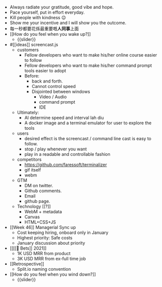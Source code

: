 - Always radiate your gratitude, good vibe and hope.
- Pace yourself, put in effort everyday.
- Kill people with kindness 😉
- Show me your incentive and I will show you the outcome.
- 每一秒都要花係最重要嘅**人同事**上面
- [[How do you feel when you wake up?]]
    - {{slider}}
- #[[ideas]] screencast.js
    - customers
        - Fellow developers who want to make his/her online course easier to follow
        - Fellow developers who want to make his/her command prompt tools easier to adopt
        - Before:
            - back and forth.
            - Cannot control speed
            - Disjointed between windows
                - Video / Audio
                - command prompt
                - IDE
    - Ultimately:
        - AI determine speed and interval lah diu
        - A docker image and a terminal emulator for user to explore the tools
    - users
        - desired effect is the screencast / command line cast is easy to follow.
        - stop / play whenever you want
        - play in a readable and controllable fashion 
    - competitors 
        - https://github.com/faressoft/terminalizer
        - gif itself
        - webm
    - GTM
        - DM on twitter.
        - Github comments.
        - Email
        - github page.
    - Technology [[?]]
        - WebM + metadata
        - Canvas
        - HTML+CSS+JS
- [[Week 46]] Managerial Sync up
    - Cost keeping hiring, onboard only in January
    - Highest priority: Safe costs
    - January discussion about priority
- [[[[🔮 Bets]] 2021]]
    - 1K USD MRR from product
    - 3K USD MRR from ex-full time job
- [[Retrospective]]
    - Split.io naming convention
- [[How do you feel when you wind down?]]
    - {{slider}}
